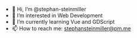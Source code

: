 - 👋 Hi, I’m @stephan-steinmiller
- 👀 I’m interested in Web Development
- 🌱 I’m currently learning Vue and GDScript
- 📫 How to reach me: stephansteinmiller@pm.me

<!---
- 💞️ I’m looking to collaborate on ...
stephan-steinmiller/stephan-steinmiller is a ✨ special ✨ repository because its `README.md` (this file) appears on your GitHub profile.
You can click the Preview link to take a look at your changes.
--->
